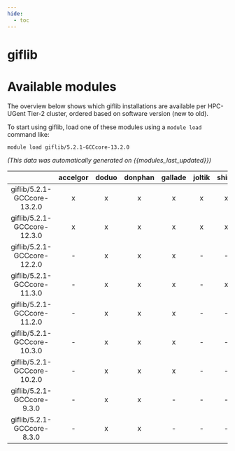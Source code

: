 ```yaml
---
hide:
  - toc
---
```


giflib
======

# Available modules


The overview below shows which giflib installations are available per HPC-UGent Tier-2 cluster, ordered based on software version (new to old).

To start using giflib, load one of these modules using a `module load` command like:

```shell
module load giflib/5.2.1-GCCcore-13.2.0
```

*(This data was automatically generated on {{modules_last_updated}})*  

| |accelgor|doduo|donphan|gallade|joltik|shinx|skitty|
| :---: | :---: | :---: | :---: | :---: | :---: | :---: | :---: |
|giflib/5.2.1-GCCcore-13.2.0|x|x|x|x|x|x|x|
|giflib/5.2.1-GCCcore-12.3.0|x|x|x|x|x|x|x|
|giflib/5.2.1-GCCcore-12.2.0|-|x|x|x|-|-|-|
|giflib/5.2.1-GCCcore-11.3.0|-|x|x|x|-|x|-|
|giflib/5.2.1-GCCcore-11.2.0|-|x|x|x|-|-|-|
|giflib/5.2.1-GCCcore-10.3.0|-|x|x|x|-|-|-|
|giflib/5.2.1-GCCcore-10.2.0|-|x|x|x|-|-|-|
|giflib/5.2.1-GCCcore-9.3.0|-|x|x|-|-|-|-|
|giflib/5.2.1-GCCcore-8.3.0|-|x|x|-|-|-|-|
